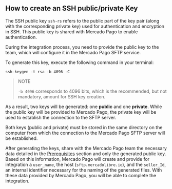 ## How to create an SSH public/private Key

The SSH public key `ssh-rs` refers to the public part of the key pair (along with the corresponding private key) used for authentication and encryption in SSH. This public key is shared with Mercado Pago to enable authentication.

During the integration process, you need to provide the public key to the team, which will configure it in the Mercado Pago SFTP service.

To generate this key, execute the following command in your terminal:

```
ssh-keygen -t rsa -b 4096 -C
```

> NOTE
>
> `-b 4096` corresponds to 4096 bits, which is the recommended, but not mandatory, amount for SSH key creation.

As a result, two keys will be generated: one **public** and one **private**. While the public key will be provided to Mercado Pago, the private key will be used to establish the connection to the SFTP server.

Both keys (public and private) must be stored in the same directory on the computer from which the connection to the Mercado Pago SFTP server will be established.

After generating the keys, share with the Mercado Pago team the necessary data detailed in the [Prerequisites](/developers/es/docs/links-and-debts/prerequisites) section and only the generated public key.
Based on this information, Mercado Pago will create and provide for integration a `user_name`, the host (`sftp.mercadolibre.io`), and the `seller_Id`, an internal identifier necessary for the naming of the generated files. With these data provided by Mercado Pago, you will be able to complete the integration.